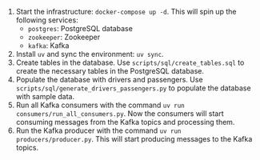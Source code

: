 1. Start the infrastructure: `docker-compose up -d`. This will spin up the following services:
   - `postgres`: PostgreSQL database
   - `zookeeper`: Zookeeper
   - `kafka`: Kafka
2. Install `uv` and sync the environment: `uv sync`.
3. Create tables in the database. Use `scripts/sql/create_tables.sql` to create the necessary tables in the PostgreSQL database.
4. Populate the database with drivers and passengers. Use `scripts/sql/generate_drivers_passengers.py` 
to populate the database with sample data.
5. Run all Kafka consumers with the command `uv run consumers/run_all_consumers.py`. Now the consumers will start consuming messages from the Kafka topics and processing them.
6. Run the Kafka producer with the command `uv run producers/producer.py`. This will start producing messages to the Kafka topics.